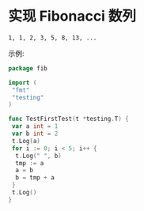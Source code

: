 # 实现 Fibonacci 数列

`1, 1, 2, 3, 5, 8, 13, ...`

示例:

```go
package fib

import (
 "fmt"
 "testing"
)

func TestFirstTest(t *testing.T) {
 var a int = 1
 var b int = 2
 t.Log(a)
 for i := 0; i < 5; i++ {
  t.Log(" ", b)
  tmp := a
  a = b
  b = tmp + a
 }
 t.Log()
}
```
